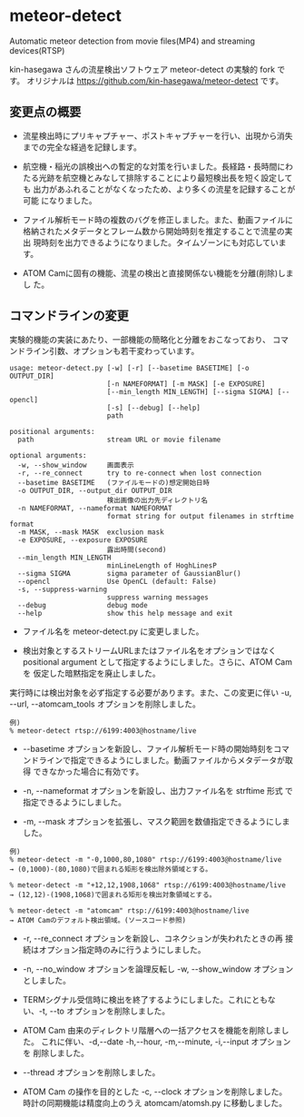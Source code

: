 # meteor-detect

Automatic meteor detection from movie files(MP4) and streaming devices(RTSP)

kin-hasegawa さんの流星検出ソフトウェア meteor-detect の実験的 fork です。
オリジナルは https://github.com/kin-hasegawa/meteor-detect です。


## 変更点の概要

* 流星検出時にプリキャプチャー、ポストキャプチャーを行い、出現から消失
までの完全な経過を記録します。

* 航空機・稲光の誤検出への暫定的な対策を行いました。長経路・長時間にわ
たる光跡を航空機とみなして排除することにより最短検出長を短く設定しても
出力があふれることがなくなったため、より多くの流星を記録することが可能
になりました。

* ファイル解析モード時の複数のバグを修正しました。また、動画ファイルに
格納されたメタデータとフレーム数から開始時刻を推定することで流星の実出
現時刻を出力できるようになりました。タイムゾーンにも対応しています。

* ATOM Camに固有の機能、流星の検出と直接関係ない機能を分離(削除)しまし
た。


## コマンドラインの変更

実験的機能の実装にあたり、一部機能の簡略化と分離をおこなっており、
コマンドライン引数、オプションも若干変わっています。

```
usage: meteor-detect.py [-w] [-r] [--basetime BASETIME] [-o OUTPUT_DIR]
                        [-n NAMEFORMAT] [-m MASK] [-e EXPOSURE]
                        [--min_length MIN_LENGTH] [--sigma SIGMA] [--opencl]
                        [-s] [--debug] [--help]
                        path

positional arguments:
  path                  stream URL or movie filename

optional arguments:
  -w, --show_window     画面表示
  -r, --re_connect      try to re-connect when lost connection
  --basetime BASETIME   (ファイルモードの)想定開始日時
  -o OUTPUT_DIR, --output_dir OUTPUT_DIR
                        検出画像の出力先ディレクトリ名
  -n NAMEFORMAT, --nameformat NAMEFORMAT
                        format string for output filenames in strftime format
  -m MASK, --mask MASK  exclusion mask
  -e EXPOSURE, --exposure EXPOSURE
                        露出時間(second)
  --min_length MIN_LENGTH
                        minLineLength of HoghLinesP
  --sigma SIGMA         sigma parameter of GaussianBlur()
  --opencl              Use OpenCL (default: False)
  -s, --suppress-warning
                        suppress warning messages
  --debug               debug mode
  --help                show this help message and exit
```

* ファイル名を meteor-detect.py に変更しました。

* 検出対象とするストリームURLまたはファイル名をオプションではなく
positional argument として指定するようにしました。さらに、ATOM Cam を
仮定した暗黙指定を廃止しました。

実行時には検出対象を必ず指定する必要があります。また、この変更に伴い
-u, --url, --atomcam_tools オプションを削除しました。

```
例)
% meteor-detect rtsp://6199:4003@hostname/live
```

* --basetime オプションを新設し、ファイル解析モード時の開始時刻をコマ
ンドラインで指定できるようにしました。動画ファイルからメタデータが取得
できなかった場合に有効です。

* -n, --nameformat オプションを新設し、出力ファイル名を strftime 形式
で指定できるようにしました。

* -m, --mask オプションを拡張し、マスク範囲を数値指定できるようにしま
した。

```
例)
% meteor-detect -m "-0,1000,80,1080" rtsp://6199:4003@hostname/live
→ (0,1000)-(80,1080)で囲まれる矩形を検出除外領域とする。

% meteor-detect -m "+12,12,1908,1068" rtsp://6199:4003@hostname/live
→ (12,12)-(1908,1068)で囲まれる矩形を検出対象領域とする。

% meteor-detect -m "atomcam" rtsp://6199:4003@hostname/live
→ ATOM Camのデフォルト検出領域。(ソースコード参照)
```

* -r, --re_connect オプションを新設し、コネクションが失われたときの再
接続はオプション指定時のみに行うようにしました。

* -n, --no_window オプションを論理反転し -w, --show_window オプション
としました。

* TERMシグナル受信時に検出を終了するようにしました。これにともな
い、-t, --to オプションを削除しました。

* ATOM Cam 由来のディレクトリ階層への一括アクセスを機能を削除しました。
これに伴い、-d,--date -h,--hour, -m,--minute, -i,--input オプションを
削除しました。

* --thread オプションを削除しました。

* ATOM Cam の操作を目的とした -c, --clock オプションを削除しました。
時計の同期機能は精度向上のうえ atomcam/atomsh.py に移動しました。
